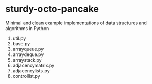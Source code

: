 # sturdy-octo-pancake
Minimal and clean example implementations of data structures and algorithms in Python

1. util.py
2. base.py
3. arrayqueue.py
4. arraydeque.py
5. arraystack.py
6. adjacencymatrix.py
7. adjacencylists.py
8. controllist.py
